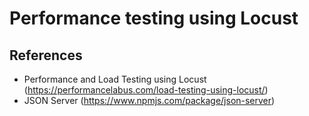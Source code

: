 # Performance testing using Locust

## References

- Performance and Load Testing using Locust (https://performancelabus.com/load-testing-using-locust/)
- JSON Server (https://www.npmjs.com/package/json-server)